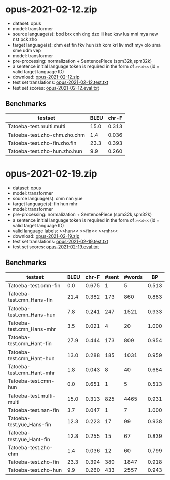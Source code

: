 # opus-2021-02-12.zip

* dataset: opus
* model: transformer
* source language(s): bod brx cnh dng dzo iii kac ksw lus mni mya new nst pck zho
* target language(s): chm est fin fkv hun izh kom krl liv mdf myv olo sma sme udm vep
* model: transformer
* pre-processing: normalization + SentencePiece (spm32k,spm32k)
* a sentence initial language token is required in the form of `>>id<<` (id = valid target language ID)
* download: [opus-2021-02-12.zip](https://object.pouta.csc.fi/Tatoeba-MT-models/sit-fiu/opus-2021-02-12.zip)
* test set translations: [opus-2021-02-12.test.txt](https://object.pouta.csc.fi/Tatoeba-MT-models/sit-fiu/opus-2021-02-12.test.txt)
* test set scores: [opus-2021-02-12.eval.txt](https://object.pouta.csc.fi/Tatoeba-MT-models/sit-fiu/opus-2021-02-12.eval.txt)

## Benchmarks

| testset               | BLEU  | chr-F |
|-----------------------|-------|-------|
| Tatoeba-test.multi.multi 	| 15.0 	| 0.313 |
| Tatoeba-test.zho-chm.zho.chm 	| 1.4 	| 0.036 |
| Tatoeba-test.zho-fin.zho.fin 	| 23.3 	| 0.393 |
| Tatoeba-test.zho-hun.zho.hun 	| 9.9 	| 0.260 |





# opus-2021-02-19.zip

* dataset: opus
* model: transformer
* source language(s): cmn nan yue
* target language(s): fin hun mhr
* model: transformer
* pre-processing: normalization + SentencePiece (spm32k,spm32k)
* a sentence initial language token is required in the form of `>>id<<` (id = valid target language ID)
* valid language labels: >>hun<< >>fin<< >>mhr<<
* download: [opus-2021-02-19.zip](https://object.pouta.csc.fi/Tatoeba-MT-models/sit-fiu/opus-2021-02-19.zip)
* test set translations: [opus-2021-02-19.test.txt](https://object.pouta.csc.fi/Tatoeba-MT-models/sit-fiu/opus-2021-02-19.test.txt)
* test set scores: [opus-2021-02-19.eval.txt](https://object.pouta.csc.fi/Tatoeba-MT-models/sit-fiu/opus-2021-02-19.eval.txt)

## Benchmarks

| testset | BLEU  | chr-F | #sent | #words | BP |
|---------|-------|-------|-------|--------|----|
| Tatoeba-test.cmn-fin 	| 0.0 	| 0.675 	| 1 	| 5 	| 0.513 |
| Tatoeba-test.cmn_Hans-fin 	| 21.4 	| 0.382 	| 173 	| 860 	| 0.883 |
| Tatoeba-test.cmn_Hans-hun 	| 7.8 	| 0.241 	| 247 	| 1521 	| 0.933 |
| Tatoeba-test.cmn_Hans-mhr 	| 3.5 	| 0.021 	| 4 	| 20 	| 1.000 |
| Tatoeba-test.cmn_Hant-fin 	| 27.9 	| 0.444 	| 173 	| 809 	| 0.954 |
| Tatoeba-test.cmn_Hant-hun 	| 13.0 	| 0.288 	| 185 	| 1031 	| 0.959 |
| Tatoeba-test.cmn_Hant-mhr 	| 1.8 	| 0.043 	| 8 	| 40 	| 0.684 |
| Tatoeba-test.cmn-hun 	| 0.0 	| 0.651 	| 1 	| 5 	| 0.513 |
| Tatoeba-test.multi-multi 	| 15.0 	| 0.313 	| 825 	| 4465 	| 0.931 |
| Tatoeba-test.nan-fin 	| 3.7 	| 0.047 	| 1 	| 7 	| 1.000 |
| Tatoeba-test.yue_Hans-fin 	| 12.3 	| 0.223 	| 17 	| 99 	| 0.938 |
| Tatoeba-test.yue_Hant-fin 	| 12.8 	| 0.255 	| 15 	| 67 	| 0.839 |
| Tatoeba-test.zho-chm 	| 1.4 	| 0.036 	| 12 	| 60 	| 0.799 |
| Tatoeba-test.zho-fin 	| 23.3 	| 0.394 	| 380 	| 1847 	| 0.918 |
| Tatoeba-test.zho-hun 	| 9.9 	| 0.260 	| 433 	| 2557 	| 0.943 |

